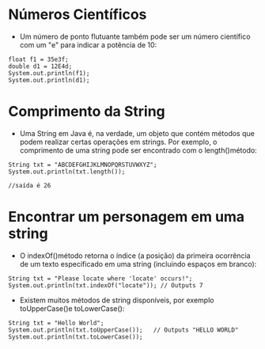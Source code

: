 # Números Científicos 

* Um número de ponto flutuante também pode ser um número científico com um "e" para indicar a potência de 10:

~~~
float f1 = 35e3f;
double d1 = 12E4d;
System.out.println(f1);
System.out.println(d1);
~~~
# Comprimento da String 

* Uma String em Java é, na verdade, um objeto que contém métodos que podem realizar certas operações em strings. Por exemplo, o comprimento de uma string pode ser encontrado com o length()método:

~~~
String txt = "ABCDEFGHIJKLMNOPQRSTUVWXYZ";
System.out.println(txt.length());

//saída é 26
~~~

# Encontrar um personagem em uma string

* O indexOf()método retorna o índice (a posição) da primeira ocorrência de um texto especificado em uma string (incluindo espaços em branco):

~~~
String txt = "Please locate where 'locate' occurs!";
System.out.println(txt.indexOf("locate")); // Outputs 7
~~~
* Existem muitos métodos de string disponíveis, por exemplo toUpperCase()e toLowerCase():
~~~
String txt = "Hello World";
System.out.println(txt.toUpperCase());   // Outputs "HELLO WORLD"
System.out.println(txt.toLowerCase());
~~~
